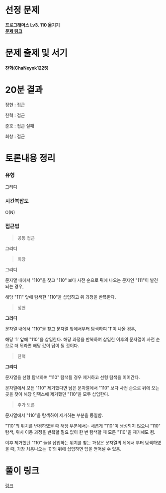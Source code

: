 # 선정 문제
<b> 프로그래머스 Lv3. 110 옮기기 </b>
<br>
<b> [문제 링크](https://school.programmers.co.kr/learn/courses/30/lessons/77886) </b>

# 문제 출제 및 서기
<b> 찬혁(ChaNeyok1225) </b>

# 20분 결과
<p> 정현 : 접근 </p>
<p> 찬혁 : 접근 </p>
<p> 준호 : 접근 실패 </p>
<p> 회창 : 접근 </p>

# 토론내용 정리
### 유형
<P> 그리디 </P>

### 시간복잡도
<p> O(N) </p>



### 접근법

> 공통 접근
<p> 그리디 </p>

> 회창

<p> 그리디 </p>
<p> 문자열 내에서 "110"을 찾고 "110" 보다 사전 순으로 뒤에 나오는 문자인 "111"이 발견되는 경우, </p>
<p> 해당 "111" 앞에 탐색한 "110"을 삽입하고 위 과정을 반복한다. </p>


> 정현

<b> 그리디 </b>

<p> 문자열 내에서 "110"을 찾고 문자열 앞에서부터 탐색하여 '1'이 나올 경우, </p>
<p> 해당 '1' 앞에 "110"을 삽입한다. 해당 과정을 반복하여 삽입한 이후의 문자열이 사전 순으로 더 뒤라면 해당 값이 답이 될 것이다. </p>

> 찬혁

<b> 그리디 </b>

<p> 문자열을 선형 탐색하며 "110" 탐색될 경우 제거하고 선형 탐색을 이어간다. </p>
<p> 문자열에서 모든 "110" 제거했다면 남은 문자열에서 "110" 보다 사전 순으로 뒤에 오는 곳을 찾아 해당 인덱스에 제거했던 "110"을 모두 삽입한다. </p>

> 추가 토론

<p> 문자열에서 "110"을 탐색하여 제거하는 부분을 동일함. </p>

<p> "110"의 위치를 변경하였을 때 해당 부분에서는 새롭게 "110"이 생성되지 않으니 
"110" 탐색, 위치 이동 과정을 반복할 필요 없이 한 번 탐색할 때 모든 "110"을 제거해도 됨.
</p>

<p>
이후 제거했던 "110" 들을 삽입하는 위치를 찾는 과정은 문자열의 뒤에서 부터 탐색하였을 때, 가장 처음나오는 '0'의 뒤에 삽입하면 답을 얻어낼 수 있음.
</p>




# 풀이 링크

<a href="https://github.com/The-Four-Error-Pickers/Algorithm-Study/tree/main/Private%20Solve/77886.%20110%20%EC%98%AE%EA%B8%B0%EA%B8%B0">링크</a>
